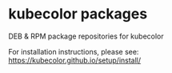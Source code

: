 # kubecolor packages

DEB & RPM package repositories for kubecolor

For installation instructions, please see: <https://kubecolor.github.io/setup/install/>
